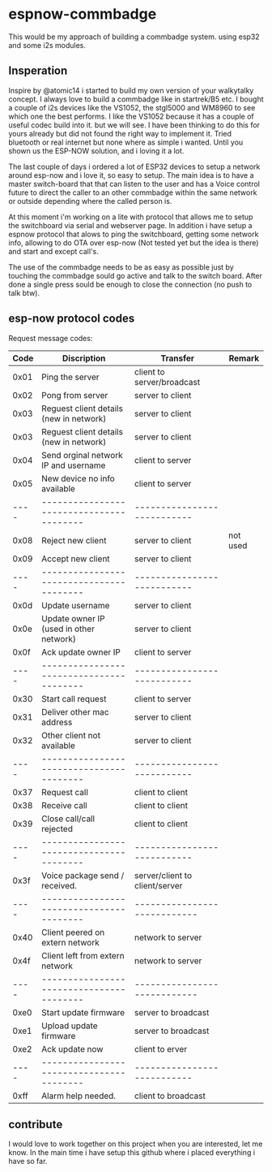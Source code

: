 # espnow-commbadge
This would be my approach of building a commbadge system. using esp32 and some i2s modules. 


## Insperation
Inspire by @atomic14 i started to build my own version of your walkytalky concept. I always love to build a commbadge like in startrek/B5 etc. 
I bought a couple of i2s devices like the VS1052, the stgl5000 and WM8960  to see which one the best performs.  I like the VS1052 because it has a couple of useful codec build into it. but we will see.
I have been thinking to do this for yours already but did not found the right way to implement it. Tried bluetooth or real internet but none where as simple i wanted. Until you shown us the ESP-NOW solution, and i loving it a lot. 

The last couple of days i ordered a lot of ESP32 devices to setup a network around esp-now and i love it, so easy to setup. The main idea is to have a master switch-board that that can listen to the user and has a Voice control future  to direct the caller to an other commbadge within the same network or outside depending where the called person is. 

At this moment i'm working on a lite with protocol that allows me to setup the switchboard via serial and webserver page. In addition i have setup a espnow protocol that alows to ping the switchboard, getting some network info, allowing to do OTA over esp-now (Not tested yet but the idea is there) and start and except call's. 

The use of the commbadge needs to be as easy as possible just by touching the commbadge sould go active and talk to the switch board. After done a single press sould be enough to close the connection (no push to talk btw).

## esp-now protocol codes

Request message codes:

Code | Discription                              | Transfer                    | Remark
---- | ---------------------------------------- | --------------------------- | ---------
0x01 | Ping the server                          | client to server/broadcast |
0x02 | Pong from server                         | server to client |
0x03 | Reguest client details (new in network)  | server to client |
0x03 | Reguest client details (new in network)  | server to client |
0x04 | Send orginal network IP and username     | client to server |
0x05 | New device no info available             | client to server |
---- | ---------------------------------------- | --------------------------- |
0x08 | Reject new client                        | server to client            | not used
0x09 | Accept new client                        | server to client |
---- | ---------------------------------------- | --------------------------- |
0x0d | Update username                          | server to client |
0x0e | Update owner IP (used in other network)  | server to client |
0x0f | Ack update owner IP                      | client to server |
---- | ---------------------------------------- | --------------------------- |
0x30 | Start call request                       | client to server |
0x31 | Deliver other mac address                | server to client |
0x32 | Other client not available               | server to client |
---- | ---------------------------------------- | --------------------------- |
0x37 | Request call                             | client to client |
0x38 | Receive call                             | client to client |
0x39 | Close call/call rejected                 | client to client |
---- | ---------------------------------------- | --------------------------- |
0x3f | Voice package send / received.           | server/client to client/server |
---- | ---------------------------------------- | ---------------------------- |
0x40 | Client peered on extern network          | network to server |
0x4f | Client left from extern network          | network to server |
---- | ---------------------------------------- | ---------------------------- |
0xe0 | Start update firmware                    | server to broadcast |
0xe1 | Upload update firmware                   | server to broadcast |
0xe2 | Ack update now                           | client to erver |
---- | ---------------------------------------- | ---------------------------  |
0xff | Alarm help needed.                       | client to broadcast |



## contribute
I would love to work together on this project when you are interested, let me know. In the main time i have setup this github where i placed everything i have so far.
